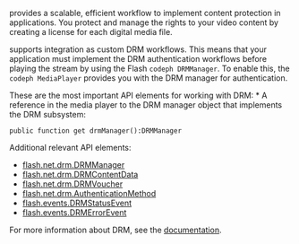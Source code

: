 ---
---

<a id="section_4DD54E085AB345FE9BE00865E56B28DB"></a>

provides a scalable, efficient workflow to implement content protection in  applications. You protect and manage the rights to your video content by creating a license for each digital media file.

supports  integration as custom DRM workflows. This means that your application must implement the DRM authentication workflows before playing the stream by using the Flash `codeph DRMManager`. To enable this, the `codeph MediaPlayer` provides you with the DRM manager for authentication.

These are the most important API elements for working with DRM:
  *
  A reference in the media player to the DRM manager object that implements the DRM subsystem:
  ```
  public function get drmManager():DRMManager
  ```
  
  

<a id="section_4204CE2731A44F67A3664AEDE8CCCA47"></a>

Additional relevant API elements:
* [flash.net.drm.DRMManager](http://help.adobe.com/en_US/FlashPlatform/reference/actionscript/3/flash/net/drm/DRMManager.html)
* [flash.net.drm.DRMContentData](http://help.adobe.com/en_US/FlashPlatform/reference/actionscript/3/flash/net/drm/DRMContentData.html)
* [flash.net.drm.DRMVoucher](http://help.adobe.com/en_US/FlashPlatform/reference/actionscript/3/flash/net/drm/DRMVoucher.html)
* [flash.net.drm.AuthenticationMethod](http://help.adobe.com/en_US/FlashPlatform/reference/actionscript/3/flash/net/drm/AuthenticationMethod.html)
* [flash.events.DRMStatusEvent](http://help.adobe.com/en_US/FlashPlatform/reference/actionscript/3/flash/events/DRMStatusEvent.html)
* [flash.events.DRMErrorEvent](http://help.adobe.com/en_US/FlashPlatform/reference/actionscript/3/flash/events/DRMErrorEvent.html)

<a id="section_F58941D68EB94A5EBD1C7454D2A1B17A"></a>

For more information about DRM, see the [  documentation](http://help.adobe.com/en_US/primetime/drm).

